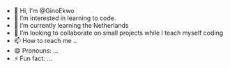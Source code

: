 - 👋 Hi, I’m @GinoEkwo
- 👀 I’m interested in learning to code.
- 🌱 I’m currently learning the Netherlands 
- 💞️ I’m looking to collaborate on small projects while I teach myself coding
- 📫 How to reach me ..
- 😄 Pronouns: ...
- ⚡ Fun fact: ...

<!---
GinoEkwo/GinoEkwo is a ✨ special ✨ repository because its `README.md` (this file) appears on your GitHub profile.
You can click the Preview link to take a look at your changes.
--->
